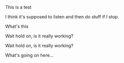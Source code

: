 This is a test


I think it's supposed to listen and then do stuff if I stop.


What's this


Wait hold on, is it really working?


Wait hold on, is it really working?

What's going on here...